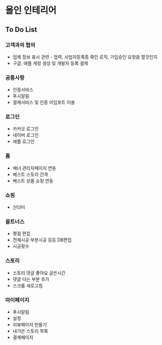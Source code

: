 # 올인 인테리어

## To Do List

### 고객과의 협의
* 업체 정보 표시 관련 - 업력, 사업자등록증 확인 로직, 가입승인 요청을 할것인지
* 구글, 애플 계정 생성 및 개발자 등록 결제

### 공통사항
* 인증서비스
* 푸시알림
* 결제서비스 및 인증 아임포트 이용

### 로그인
* 카카오 로그인
* 네이버 로그인
* 애플 로그인

### 홈
* 배너 관리자페이지 연동
* 베스트 스토리 간격
* 베스트 상품 쇼핑 연동

### 쇼핑
* 산더미

### 올트너스
* 평점 편집
* 전체시공 부분시공 등등 DB편집
* 시공횟수

### 스토리
* 스토리 댓글 좋아요 글쓴시간
* 댓글 다는 부분 추가
* 스크롤 새로고침

### 마이페이지
* 푸시알림
* 설정
* 리뷰페이지 만들기
* 내가쓴 스토리 목록
* 결제페이지